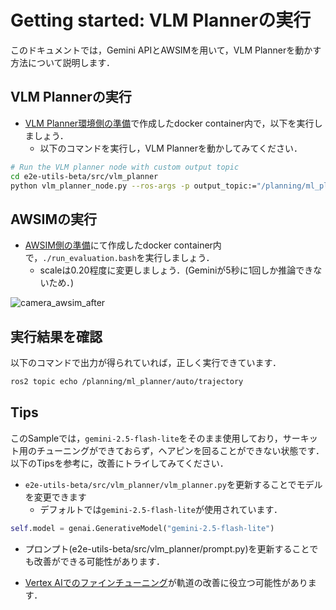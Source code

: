 # Getting started: VLM Plannerの実行

このドキュメントでは，Gemini APIとAWSIMを用いて，VLM Plannerを動かす方法について説明します．

## VLM Plannerの実行

- [VLM Planner環境側の準備](./getting_started_vlm_setup.md#vlm-planner環境側の準備)で作成したdocker container内で，以下を実行しましょう．
  - 以下のコマンドを実行し，VLM Plannerを動かしてみてください．

```sh
# Run the VLM planner node with custom output topic
cd e2e-utils-beta/src/vlm_planner
python vlm_planner_node.py --ros-args -p output_topic:="/planning/ml_planner/auto/trajectory"
```

## AWSIMの実行

- [AWSIM側の準備](./getting_started_vlm_setup.md#awsim側の準備)にて作成したdocker container内で，`./run_evaluation.bash`を実行しましょう．
  - scaleは0.20程度に変更しましょう．(Geminiが5秒に1回しか推論できないため．)

![camera_awsim_after](../assets/camera_awsim_after.png)

## 実行結果を確認

以下のコマンドで出力が得られていれば，正しく実行できています．

```sh
ros2 topic echo /planning/ml_planner/auto/trajectory
```

## Tips

このSampleでは，`gemini-2.5-flash-lite`をそのまま使用しており，サーキット用のチューニングができておらず，ヘアピンを回ることができない状態です．以下のTipsを参考に，改善にトライしてみてください．

- `e2e-utils-beta/src/vlm_planner/vlm_planner.py`を更新することでモデルを変更できます
    - デフォルトでは`gemini-2.5-flash-lite`が使用されています．

```python
self.model = genai.GenerativeModel("gemini-2.5-flash-lite")
```

- プロンプト(e2e-utils-beta/src/vlm_planner/prompt.py)を更新することでも改善ができる可能性があります．

- [Vertex AIでのファインチューニング](https://cloud.google.com/vertex-ai/generative-ai/docs/models/gemini-use-supervised-tuning?hl=ja)が軌道の改善に役立つ可能性があります．
